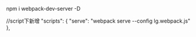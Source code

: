 npm i webpack-dev-server -D

//script下新增
 "scripts": {
    "serve": "webpack serve --config lg.webpack.js"
  },